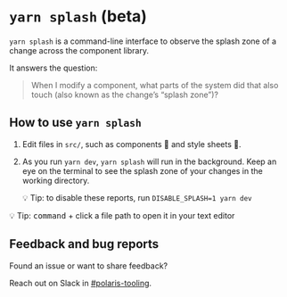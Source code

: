 # `yarn splash` (beta)

`yarn splash` is a command-line interface to observe the splash zone of a change across the component library.

It answers the question:

> When I modify a component, what parts of the system did that also touch (also known as the change’s “splash zone”)?

## How to use `yarn splash`

1. Edit files in `src/`, such as components 🧩 and style sheets 🎨.
2. As you run `yarn dev`, `yarn splash` will run in the background. Keep an eye on the terminal to see the splash zone of your changes in the working directory.

   💡 Tip: to disable these reports, run `DISABLE_SPLASH=1 yarn dev`

💡 Tip: <kbd>command</kbd> + click a file path to open it in your text editor

## Feedback and bug reports

Found an issue or want to share feedback?

Reach out on Slack in [#polaris-tooling](https://shopify.slack.com/messages/CCNUS0FML).
